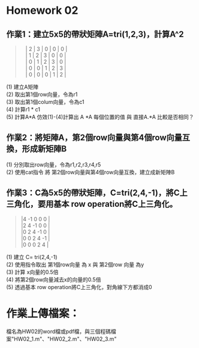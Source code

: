 # Homework 02

## 作業1：建立5x5的帶狀矩陣A=tri(1,2,3)，計算A^2 
>    | 2  | 3  | 0  | 0  | 0 | <br/>
>    | 1  | 2  | 3  | 0  | 0 | <br/>
>    | 0  | 1  | 2  | 3  | 0 | <br/>
>    | 0  | 0  | 1  | 2  | 3 | <br/>
>    | 0  | 0  | 0  | 1  | 2 | <br/>


(1) 建立A矩陣 <br/>
(2) 取出第1個row向量，令為r1<br/>
(3) 取出第1個colum向量，令為c1<br/>
(4) 計算r1 * c1 <br/>
(5) 計算A*A 仿效(1)-(4)計算出 A *A 每個位置的值 與 直接A.*A 比較是否相同？<br/>

## 作業2：將矩陣A，第2個row向量與第4個row向量互換，形成新矩陣B
(1) 分別取出row向量，令為r1,r2,r3,r4,r5 <br/>
(2) 使用cat指令 將 第2個row向量與第4個row向量互換，建立成新矩陣B <br/>

## 作業3：C為5x5的帶狀矩陣，C=tri(2,4,-1)，將C上三角化，要用基本 row operation將C上三角化。

>    |4  -1   0   0   0 | <br/>
>    |2   4  -1   0   0 | <br/>
>    |0   2   4  -1   0 | <br/>
>    |0   0   2   4   -1 | <br/>
>    |0   0   0   2   4 | <br/> 

(1) 建立 C= tri(2,4,-1)<br/>
(2) 使用指令取出 第1個row向量 為 x 與 第2個row 向量 為y <br/>
(3) 計算 x向量的0.5倍 <br/>
(4) 將第2個row向量減去x的向量的0.5倍 <br/>
(5) 透過基本 row operation將C上三角化，對角線下方都消成0<br/>

# 作業上傳檔案：
檔名為HW02的word檔或pdf檔，與三個程碼檔案"HW02_1.m"、"HW02_2.m"、"HW02_3.m"

